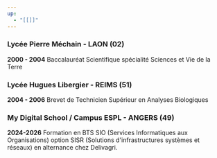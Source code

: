 ```yaml
---
up:
  - "[[]]"
---
```

### Lycée Pierre Méchain - LAON (02)
**2000 - 2004**
Baccalauréat Scientifique spécialité Sciences et Vie de la Terre

### Lycée Hugues Libergier - REIMS (51)
**2004 - 2006**
Brevet de Technicien Supérieur en Analyses Biologiques

### My Digital School / Campus ESPL - ANGERS (49)
**2024-2026**
Formation en BTS SIO (Services Informatiques aux Organisations) option SISR (Solutions d'infrastructures systèmes et réseaux) en alternance chez Delivagri.
